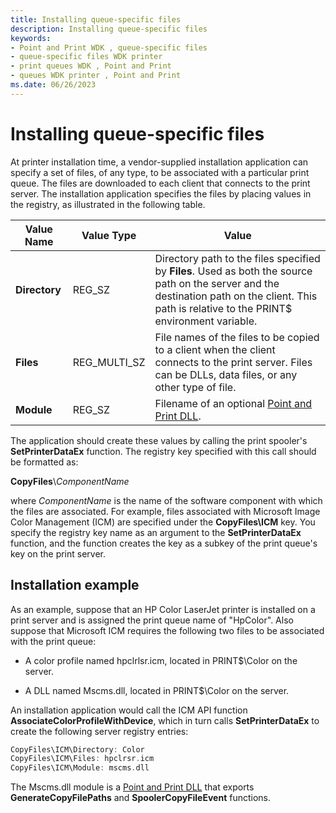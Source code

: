 ```yaml
---
title: Installing queue-specific files
description: Installing queue-specific files
keywords:
- Point and Print WDK , queue-specific files
- queue-specific files WDK printer
- print queues WDK , Point and Print
- queues WDK printer , Point and Print
ms.date: 06/26/2023
---
```


# Installing queue-specific files

At printer installation time, a vendor-supplied installation application can specify a set of files, of any type, to be associated with a particular print queue. The files are downloaded to each client that connects to the print server. The installation application specifies the files by placing values in the registry, as illustrated in the following table.

| Value Name | Value Type | Value |
|--|--|--|
| **Directory** | REG_SZ | Directory path to the files specified by **Files**. Used as both the source path on the server and the destination path on the client. This path is relative to the PRINT\$ environment variable. |
| **Files** | REG_MULTI_SZ | File names of the files to be copied to a client when the client connects to the print server. Files can be DLLs, data files, or any other type of file. |
| **Module** | REG_SZ | Filename of an optional [Point and Print DLL](point-and-print-dlls.md). |

The application should create these values by calling the print spooler's **SetPrinterDataEx** function. The registry key specified with this call should be formatted as:

**CopyFiles**\\_ComponentName_

where _ComponentName_ is the name of the software component with which the files are associated. For example, files associated with Microsoft Image Color Management (ICM) are specified under the **CopyFiles\\ICM** key. You specify the registry key name as an argument to the **SetPrinterDataEx** function, and the function creates the key as a subkey of the print queue's key on the print server.

## Installation example

As an example, suppose that an HP Color LaserJet printer is installed on a print server and is assigned the print queue name of "HpColor". Also suppose that Microsoft ICM requires the following two files to be associated with the print queue:

- A color profile named hpclrlsr.icm, located in PRINT$\\Color on the server.

- A DLL named Mscms.dll, located in PRINT$\\Color on the server.

An installation application would call the ICM API function **AssociateColorProfileWithDevice**, which in turn calls **SetPrinterDataEx** to create the following server registry entries:

```cpp
CopyFiles\ICM\Directory: Color
CopyFiles\ICM\Files: hpclrsr.icm
CopyFiles\ICM\Module: mscms.dll
```

The Mscms.dll module is a [Point and Print DLL](point-and-print-dlls.md) that exports **GenerateCopyFilePaths** and **SpoolerCopyFileEvent** functions.
